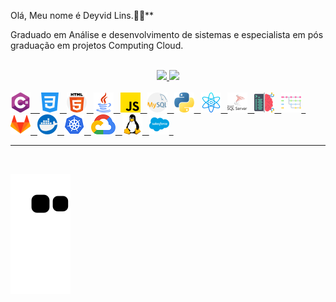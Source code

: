 Olá, Meu nome é Deyvid Lins.🧑‍💻** 

Graduado em Análise e desenvolvimento de sistemas e especialista em pós graduação em projetos Computing Cloud.  

<br> 

<div align="center">
  <a href="https://github.com/DeyvidLins">
  <img height="180em" src="https://github-readme-stats.vercel.app/api?username=DeyvidLins&show_icons=true&theme=dracula&include_all_commits=true&count_private=true"/>
  <img height="180em" src="https://github-readme-stats.vercel.app/api/top-langs/?username=DeyvidLins&layout=compact&langs_count=7&theme=dracula"/>
      
</div>

 



<br>

<div>
    <img src="linguagens/c-sharp.png"></img> &ensp;
    <img src="linguagens/css-3.png"></img>&ensp;
	<img src="linguagens/html-5.png"></img>&ensp;
	<img src="linguagens/java.png"></img>&ensp;
	<img src="linguagens/js.png"></img>&ensp;
	<img src="linguagens/mysql.png"></img>&ensp;
	<img src="linguagens/python.png"></img>&ensp;
	<img src="linguagens/react.png"></img>&ensp;
	<img src="linguagens/sql-server.png"></img>&ensp;
	<img src="tecnologias/coding.png"></img>&ensp;
	<img src="tecnologias/branches.png"></img>&ensp;
	<img src="tecnologias/gitlab.png"></img>&ensp;
	<img src="tecnologias/docker.png"></img>&ensp;
	<img src="tecnologias/kubernetes.png"></img>&ensp;
	<img src="tecnologias/google-cloud-logo-5.png"></img>&ensp;
	<img src="tecnologias/linux.png"></img>&ensp;
	<img src="tecnologias/salesforce.png"></img>&ensp;
</div>

----

<br>



  ![Snake animation](https://github.com/DeyvidLins/DeyvidLins/blob/output/github-contribution-grid-snake.svg)

